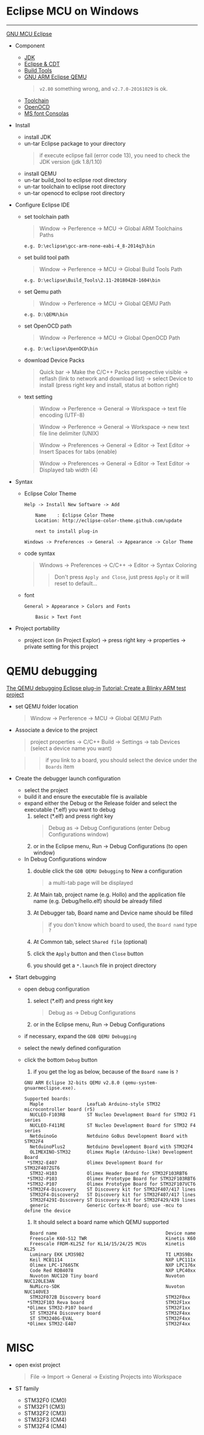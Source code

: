 # Eclipse MCU on Windows
---

[GNU MCU Eclipse](https://gnu-mcu-eclipse.github.io/)

+ Component
    - [JDK](http://www.oracle.com/technetwork/java/javase/downloads/jdk9-downloads-3848520.html)
    - [Eclipse & CDT](https://github.com/gnu-mcu-eclipse/org.eclipse.epp.packages/releases/)
    - [Build Tools](https://github.com/gnu-mcu-eclipse/windows-build-tools/releases)
    - [GNU ARM Eclipse QEMU](https://github.com/gnu-mcu-eclipse/qemu/releases)
        > `v2.80` something wrong, and `v2.7.0-20161029` is ok.
    - [Toolchain](https://developer.arm.com/open-source/gnu-toolchain/gnu-rm)
    - [OpenOCD](http://gnutoolchains.com/arm-eabi/openocd/)
    - [MS font Consolas](http://www.microsoft.com/en-us/download/details.aspx?id=17879)

+ Install
    - install JDK
    - un-tar Eclipse package to your directory
        > if execute eclipse fail (error code 13), you need to check the JDK version (jdk 1.8/1.10)
    - install QEMU
    - un-tar build_tool to eclipse root directory
    - un-tar toolchain to eclipse root directory
    - un-tar openocd to eclipse root directory

+ Configure Eclipse IDE
    - set toolchain path
        > Window -> Perference -> MCU -> Global ARM Toolchains Paths

        ```
        e.g. D:\eclipse\gcc-arm-none-eabi-4_8-2014q3\bin
        ```

    - set build tool path
        > Window -> Perference -> MCU -> Global Build Tools Path

        ```
        e.g. D:\eclipse\Build_Tools\2.11-20180428-1604\bin
        ```

    - set Qemu path
        > Window -> Perference -> MCU -> Global QEMU Path

        ```
        e.g. D:\QEMU\bin
        ```

    - set OpenOCD path
        > Window -> Perference -> MCU -> Global OpenOCD Path

        ```
        e.g. D:\eclipse\OpenOCD\bin
        ```

    - download Device Packs
        > Quick bar -> Make the C/C++ Packs persepective visible
            -> reflash (link to network and download list)
            -> select Device to install (press right key and install, status at botton right)

    - text setting
        > Window -> Perference -> General -> Workspace -> text file encoding (UTF-8)

        > Window -> Perference -> General -> Workspace -> new text file line delimiter (UNIX)

        > Window -> Preferences -> General -> Editor -> Text Editor -> Insert Spaces for tabs (enable)

        > Window -> Preferences -> General -> Editor -> Text Editor -> Displayed tab width (4)

+ Syntax
    - Eclipse Color Theme
        ```
        Help -> Install New Software -> Add

            Name    : Eclipse Color Theme
            Location: http://eclipse-color-theme.github.com/update

            next to install plug-in

        Windows -> Preferences -> General -> Appearance -> Color Theme
        ```
    - code syntax
        > Windows -> Preferences -> C/C++ -> Editor -> Syntax Coloring
        >> Don't press `Apply and Close`, just press `Apply` or it will reset to default...

    - font
        ```
        General > Appearance > Colors and Fonts

            Basic > Text Font
        ```

+ Project portability
    - project icon (in Project Explor) -> press right key -> properties -> private setting for this project


# QEMU debugging

[The QEMU debugging Eclipse plug-in](https://gnu-mcu-eclipse.github.io/debug/qemu/)
[Tutorial: Create a Blinky ARM test project](https://gnu-mcu-eclipse.github.io/tutorials/blinky-arm/)


+ set QEMU folder location
    > Window -> Perference -> MCU -> Global QEMU Path

+ Associate a device to the project
    > project properties -> C/C++ Build -> Settings -> tab Devices (select a device name you want)

    >> if you link to a board, you should select the device under the `Boards` item

+ Create the debugger launch configuration
    - select the project
    - build it and ensure the executable file is available
    - expand either the Debug or the Release folder and select the executable (*.elf) you want to debug
        1. select (*.elf) and press right key
            > Debug as -> Debug Configurations (enter Debug Configurations window)
        1. or in the Eclipse menu, Run -> Debug Configurations (to open window)
    - In Debug Configurations window
        1. double click the `GDB QEMU Debugging` to New a configuration
            > a multi-tab page will be displayed
        1. At Main tab, project name (e.g. Hollo) and the application file name (e.g. Debug/hello.elf) should be already filled

        1. At Debugger tab, Board name and Device name should be filled
            > if you don't know which board to used, the `Board namd` type `?`

        1. At Common tab, select `Shared file` (optional)
        1. click the `Apply` button and then `Close` button

        1. you should get a `*.launch` file in project directory

+ Start debugging
    - open debug configuration
        1. select (*.elf) and press right key
            > Debug as -> Debug Configurations
        1. or in the Eclipse menu, Run -> Debug Configurations

    - if necessary, expand the `GDB QEMU Debugging`
    - select the newly defined configuration
    - click the bottom `Debug` button
        1. if you get the log as below, because of the `Board name` is `?`

        ```
        GNU ARM Eclipse 32-bits QEMU v2.8.0 (qemu-system-gnuarmeclipse.exe).

        Supported boards:
          Maple                LeafLab Arduino-style STM32 microcontroller board (r5)
          NUCLEO-F103RB        ST Nucleo Development Board for STM32 F1 series
          NUCLEO-F411RE        ST Nucleo Development Board for STM32 F4 series
          NetduinoGo           Netduino GoBus Development Board with STM32F4
          NetduinoPlus2        Netduino Development Board with STM32F4
          OLIMEXINO-STM32      Olimex Maple (Arduino-like) Development Board
         *STM32-E407           Olimex Development Board for STM32F407ZGT6
          STM32-H103           Olimex Header Board for STM32F103RBT6
         *STM32-P103           Olimex Prototype Board for STM32F103RBT6
         *STM32-P107           Olimex Prototype Board for STM32F107VCT6
         *STM32F4-Discovery    ST Discovery kit for STM32F407/417 lines
          STM32F4-Discovery2   ST Discovery kit for STM32F407/417 lines
          STM32F429I-Discovery ST Discovery kit for STM32F429/439 lines
          generic              Generic Cortex-M board; use -mcu to define the device
        ```

        1. It should select a board name which QEMU supported

        ```
          Board name                                        Device name
          Freescale K60-512 TWR                             Kinetis K60
          Freescale FRDM-KL25Z for KL14/15/24/25 MCUs       Kinetis KL25
          Luminary EKK LM3S9B2                              TI LM3S9Bx
          Keil MCB1114                                      NXP LPC111x
          Olimex LPC-1766STK                                NXP LPC176x
          Code Red RDB4078                                  NXP LPC40xx
          Nuvoton NUC120 Tiny board                         Nuvoton NUC120LE3AN
          NuMicro-SDK                                       Nuvoton NUC140VE3
          STM32F072B Discovery board                        STM32F0xx
         *STM32F103 Reva board                              STM32F1xx
         *Olimex STM32-P107 board                           STM32F1xx
          ST STM32F4 Discovery board                        STM32F4xx
          ST STM3240G-EVAL                                  STM32F4xx
         *Olimex STM32-E407                                 STM32F4xx
        ```

# MISC

+ open exist project
    > File -> Import -> General -> Existing Projects into Workspace

+ ST family
    - STM32F0 (CM0)
    - STM32F1 (CM3)
    - STM32F2 (CM3)
    - STM32F3 (CM4)
    - STM32F4 (CM4)

